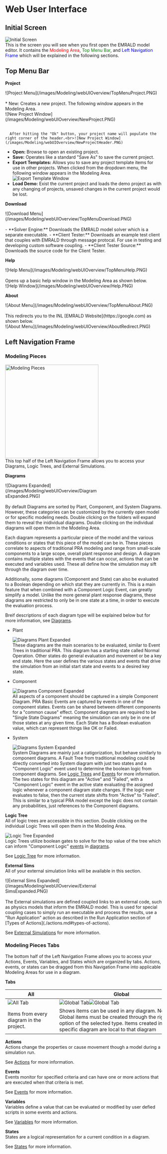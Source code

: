 
# Web User Interface

## Initial Screen
![Initial Screen](/images/Modeling/webUIOverview/InitialScreenSectionHighlights.PNG) <br>
  This is the screen you will see when you first open the EMRALD model editor. It contains the 
  <span style="color:red">Modeling Area</span>, 
  <span style="color:green">Top Menu Bar</span>, and
  <span style="color:blue">Left Navigation Frame</span>
   which will be explained in the following sections.

## Top Menu Bar
**Project** <br>
  <div style="width:500px">![Project Menu](/images/Modeling/webUIOverview/TopMenuProject.PNG)</div> <br>
  * New: Creates a new project. The following window appears in the Modeling Area.<br>
  <div style="width:500px">![New Project Window](/images/Modeling/webUIOverview/NewProject.PNG)</div><br>

      After hitting the "Ok" button, your project name will populate the right corner of the header.<br>![New Project Window](/images/Modeling/webUIOverview/NewProjectHeader.PNG)
  - **Open:** Browse to open an existing project.
  - **Save:** Operates like a standard "Save As" to save the current project.
  - **Export Templates:** Allows you to save any project template items for use in other projects. When clicked from the dropdown menu, the following window appears in the Modeling Area.<br><div style="width:400px">![Export Template Window](/images/Modeling/webUIOverview/ExportTemplate.PNG)</div>
  - **Load Demo:** Exist the current project and loads the demo project as with any changing of projects, unsaved changes in the current project would be lost.

**Download** <br>
  <div style="width:500px">![Download Menu](/images/Modeling/webUIOverview/TopMenuDownload.PNG)</div> <br>
  - **Solver Engine:** Downloads the EMRALD model solver which is a separate executable.
  - **Client Tester:** Downloads an example test client that couples with EMRALD through message protocal. For use in testing and developing custom software coupling.
  - **Client Tester Source:** Downloads the source code for the Client Tester.

**Help** <br>
  <div style="width:500px">![Help Menu](/images/Modeling/webUIOverview/TopMenuHelp.PNG)</div> <br>
  Opens up a basic help window in the Modeling Area as shown below. <br>
  ![Help Window](/images/Modeling/webUIOverview/Help.PNG) <br>

**About** <br>
  <div style="width:500px">![About Menu](/images/Modeling/webUIOverview/TopMenuAbout.PNG)</div> <br>
  This redirects you to the INL [EMRALD Website](https://google.com) as shown below.<br>
  ![About Menu](/images/Modeling/webUIOverview/AboutRedirect.PNG) <br>

## Left Navigation Frame

### Modeling Pieces
  <img src="/images/Modeling/webUIOverview/ModelingPieces.PNG" alt="Modeling Pieces" width="300"/><br>
  This top half of the Left Navigation Frame allows you to access your Diagrams, Logic Trees, and External Simulations.

**Diagrams** <br>
  <div style="width:300px">![Diagrams Expanded](/images/Modeling/webUIOverview/DiagramsExpanded.PNG)</div> <br>
  By default Diagrams are sorted by Plant, Component, and System Diagrams. However, these categories can be customized by the currently open model or for specific modeling needs. Double clicking on the folders will expand them to reveal the inidividual diagrams. Double clicking on the individual diagrams will open them in the Modeling Area.

  Each diagram represents a particular piece of the model and the various conditions or states that this piece of the model can be in.  These pieces correlate to aspects of traditional PRA modeling and range from small-scale components to a large scope, overall plant response and design.  A diagram contains multiple states with the events that can occur, actions that can be executed and variables used.  These all define how the simulation may sift through the diagram over time.

  Additionally, some diagrams (Component and State) can also be evaluated to a Boolean depending on which stat they are currently in. This is a main feature that when combined with a Component Logic Event, can greatly simplify a model. Unlike the more general plant response diagrams, these diagrams are restricted to only be in one state at a time, in order to execute the evaluation process. 

  Breif descriptions of each diagram type will be explained below but for more information, see [Diagrams](/guide/Modeling/diagrams.md).

* Plant<br>

  ![Diagrams Plant Expanded](/images/Modeling/webUIOverview/PlantDiagram.PNG) <br>
  These diagrams are the main scenarios to be evaluated, similar to Event Trees in traditional PRA.  This diagram has a starting state called Normal Operation.  Other states do general evaluation and movement or be a key end state.  Here the user defines the various states and events that drive the simulation from an initial start state and events to a desired key state. <br>
    
* Component<br>
    
  ![Diagrams Component Expanded](/images/Modeling/webUIOverview/ComponentDiagram.PNG) <br>
  All aspects of a component should be captured in a simple Component Diagram.
  PRA Basic Events are captured by events in one of the component states.
  Events can be shared between different components for a "common cause" effect.
  Component diagrams are required to be "Single State Diagrams" meaning the simulation can only be in one of those states at any given time.
  Each State has a Boolean evaluation value, which can represent things like OK or Failed. <br>

* System<br>
    
  ![Diagrams System Expanded](/images/Modeling/webUIOverview/SystemDiagram.PNG) <br>
  System Diagrams are mainly just a catigorization, but behave similarly to component diagrams.
  A Fault Tree from traditional modeling could be directly converted into System diagram with just two states and a "Component Logic" event used to determine the boolean logic from component diagrams. See [Logic Trees](/guide/Modeling/logicTree.md) and [Events](/guide/Modeling/events.md) for more information.  The two states for this diagram are "Active" and "Failed", with a "Component Logic" event in the active state evaluating the assigned logic whenever a component diagram state changes.  If the logic ever evaluates to false, then the current state shifts from "Active" to "Failed". This is similar to a typical PRA model except the logic does not contain any probabilities, just references to the Component diagrams.
    
**Logic Tree** <br>
  All of logic trees are accessible in this section. Double clicking on the individual Logic Trees will open them in the Modeling Area. <br>
       
  ![Logic Tree Expanded](/images/Modeling/webUIOverview/LogicTree.PNG) <br>
  Logic Trees utilize boolean gates to solve for the top value of the tree which can inform "Component Logic" [events](/guide/Modeling/events.md) in [diagrams](/guide/Modeling/diagrams.md). <br>
  
  See [Logic Tree](/guide/Modeling/logicTree.md) for more information.

**External Sims** <br>
  All of your external simulation links will be available in this section. <br> 
  <div style="width:300px">![External Sims Expanded](/images/Modeling/webUIOverview/ExternalSimsExpanded.PNG)</div><br>
  The External simulations are defined coupled links to an external code, such as physics models that inform the EMRALD model. This is used for special coupling cases to simply run an executable and process the results, use a "Run Application" action as described in the Run Application section of [Types of Actions](./actions.md#types-of-actions).<br>

  See [External Simulations](/guide/Modeling/externalSims.md) for more information.

### Modeling Pieces Tabs 
  The bottom half of the Left Navigation Frame allows you to access your Actions, Events, Variables, and States which are organized by tabs. Actions, events, or states can be dragged from this Navigation Frame into applicable Modeling Areas for use in a diagram.

**Tabs**<br>
  <!--TODO-If have time, make this look nice. 
  I tried but the only way I can unstack the two images in the Global column is to make the column too wide for the text area-Courtney -->
  |<div style="width:150px">All</div>|<div style="width:400px">Global</div>|<div style="width:150px">Local</div>|
  |---|---|---|
  |![All Tab](/images/Modeling/webUIOverview/AllTabs.PNG)|![Global Tab](/images/Modeling/webUIOverview/GlobalTabs.PNG)![Global Tab](/images/Modeling/webUIOverview/GlobalTabOptions.PNG)|![Local Tab](/images/Modeling/webUIOverview/LocalTabs.PNG)|
  |Items from every diagram in the project. |Shows items can be used in any diagram. New Global items must be created through the right-click option of the selected type. Items created in a specific diagram are local to that diagram|Items present in the diagram currently open and being worked on.|

**Actions**<br>
  Actions change the properties or cause movement though a model during a simulation run. <br>

  See [Actions](/guide/Modeling/actions.md) for more information.

**Events**<br>
  Events monitor for specified criteria and can have one or more actions that are executed when that criteria is met. <br>

  See [Events](/guide/Modeling/events.md) for more information.

**Variables**<br>
Variables define a value that can be evaluated or modified by user defied scripts in some events and actions.

See [Variables](/guide/Modeling/variables.md) for more information.

**States**<br>
  States are a logical representation for a current condition in a diagram. <br>

  See [States](/guide/Modeling/states.md) for more information.

<!--Copyright 2021 Battelle Energy Alliance-->